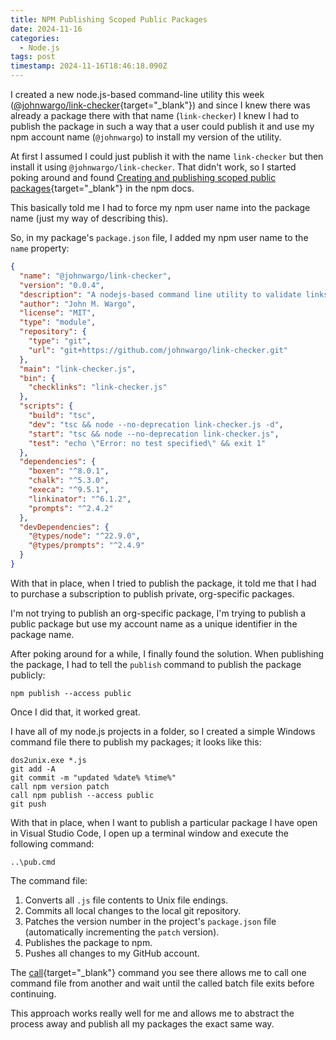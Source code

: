 ```yaml
---
title: NPM Publishing Scoped Public Packages
date: 2024-11-16
categories:
  - Node.js
tags: post
timestamp: 2024-11-16T18:46:18.090Z
---
```


I created a new node.js-based command-line utility this week ([@johnwargo/link-checker](https://www.npmjs.com/package/@johnwargo/link-checker){target="_blank"}) and since I knew there was already a package there with that name (`link-checker`) I knew I had to publish the package in such a way that a user could publish it and use my npm account name (`@johnwargo`) to install my version of the utility.

At first I assumed I could just publish it with the name `link-checker` but then install it using `@johnwargo/link-checker`. That didn't work, so I started poking around and found [Creating and publishing scoped public packages](https://docs.npmjs.com/creating-and-publishing-scoped-public-packages){target="_blank"} in the npm docs.

This basically told me I had to force my npm user name into the package name (just my way of describing this). 

So, in my package's `package.json` file, I added my npm user name to the `name` property:

```json
{
  "name": "@johnwargo/link-checker",
  "version": "0.0.4",
  "description": "A nodejs-based command line utility to validate links in a web application",
  "author": "John M. Wargo",
  "license": "MIT",
  "type": "module",
  "repository": {
    "type": "git",
    "url": "git+https://github.com/johnwargo/link-checker.git"
  },
  "main": "link-checker.js",
  "bin": {
    "checklinks": "link-checker.js"
  },
  "scripts": {
    "build": "tsc",
    "dev": "tsc && node --no-deprecation link-checker.js -d",
    "start": "tsc && node --no-deprecation link-checker.js",
    "test": "echo \"Error: no test specified\" && exit 1"
  },
  "dependencies": {
    "boxen": "^8.0.1",
    "chalk": "^5.3.0",
    "execa": "^9.5.1",
    "linkinator": "^6.1.2",
    "prompts": "^2.4.2"
  },
  "devDependencies": {
    "@types/node": "^22.9.0",
    "@types/prompts": "^2.4.9"
  }
}
```

With that in place, when I tried to publish the package, it told me that I had to purchase a subscription to publish private, org-specific packages. 

I'm not trying to publish an org-specific package, I'm trying to publish a public package but use my account name as a unique identifier in the package name. 

After poking around for a while, I finally found the solution. When publishing the package, I had to tell the `publish` command to publish the package publicly:

``` shell
npm publish --access public
```

Once I did that, it worked great.

I have all of my node.js projects in a folder, so I created a simple Windows command file there to publish my packages; it looks like this:

``` shell
dos2unix.exe *.js
git add -A
git commit -m "updated %date% %time%"
call npm version patch
call npm publish --access public
git push
```

With that in place, when I want to publish a particular package I have open in Visual Studio Code, I open up a terminal window and execute the following command:

``` shell
..\pub.cmd
```

The command file:

1. Converts all `.js` file contents to Unix file endings.
2. Commits all local changes to the local git repository.
3. Patches the version number in the project's `package.json` file (automatically incrementing the `patch` version).
4. Publishes the package to npm.
5. Pushes all changes to my GitHub account.

The [call](https://ss64.com/nt/call.html){target="_blank"} command you see there allows me to call one command file from another and wait until the called batch file exits before continuing.

This approach works really well for me and allows me to abstract the process away and publish all my packages the exact same way.

